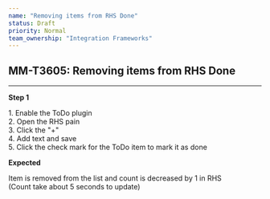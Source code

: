 ```yaml
---
name: "Removing items from RHS Done"
status: Draft
priority: Normal
team_ownership: "Integration Frameworks"
---
```


## MM-T3605: Removing items from RHS Done

---

**Step 1**

1\. Enable the ToDo plugin\
2\. Open the RHS pain\
3\. Click the "+"\
4\. Add text and save\
5\. Click the check mark for the ToDo item to mark it as done

**Expected**

Item is removed from the list and count is decreased by 1 in RHS\
(Count take about 5 seconds to update)
